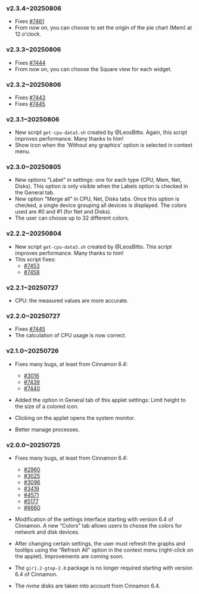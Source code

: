 ### v2.3.4~20250806
  * Fixes [#7461](https://github.com/linuxmint/cinnamon-spices-applets/issues/7461)
  * From now on, you can choose to set the origin of the pie chart (Mem) at 12 o'clock.

### v2.3.3~20250806
  * Fixes [#7444](https://github.com/linuxmint/cinnamon-spices-applets/issues/7444)
  * From now on, you can choose the Square view for each widget.

### v2.3.2~20250806
  * Fixes [#7443](https://github.com/linuxmint/cinnamon-spices-applets/issues/7443)
  * Fixes [#7445](https://github.com/linuxmint/cinnamon-spices-applets/issues/7445)

### v2.3.1~20250806
  * New script `get-cpu-data3.sh` created by @LeosBitto. Again, this script improves performance. Many thanks to him!
  * Show icon when the 'Without any graphics' option is selected in context menu.

### v2.3.0~20250805
  * New options "Label" in settings: one for each type (CPU, Mem, Net, Disks). This option is only visible when the Labels option is checked in the General tab.
  * New option "Merge all" in CPU, Net, Disks tabs. Once this option is checked, a single device grouping all devices is displayed. The colors used are #0 and #1 (for Net and Disks).
  * The user can choose up to 32 different colors.

### v2.2.2~20250804
  * New script `get-cpu-data3.sh` created by @LeosBitto. This script improves performance. Many thanks to him!
  * This script fixes:
    * [#7453](https://github.com/linuxmint/cinnamon-spices-applets/issues/7453)
    * [#7458](https://github.com/linuxmint/cinnamon-spices-applets/issues/7458)

### v2.2.1~20250727
  * CPU: the measured values are more accurate.

### v2.2.0~20250727
  * Fixes [#7445](https://github.com/linuxmint/cinnamon-spices-applets/issues/7445)
  * The calculation of CPU usage is now correct.

### v2.1.0~20250726
  * Fixes many bugs, at least from Cinnamon 6.4:
    * [#3016](https://github.com/linuxmint/cinnamon-spices-applets/issues/3016)
    * [#7439](https://github.com/linuxmint/cinnamon-spices-applets/issues/7439)
    * [#7440](https://github.com/linuxmint/cinnamon-spices-applets/issues/7440)

  * Added the option in General tab of this applet settings: Limit height to the size of a colored icon.

  * Clicking on the applet opens the system monitor.

  * Better manage processes.

### v2.0.0~20250725

  * Fixes many bugs, at least from Cinnamon 6.4: 
    * [#2960](https://github.com/linuxmint/cinnamon-spices-applets/issues/2960)
    * [#3025](https://github.com/linuxmint/cinnamon-spices-applets/issues/3025)
    * [#3096](https://github.com/linuxmint/cinnamon-spices-applets/issues/3096)
    * [#3419](https://github.com/linuxmint/cinnamon-spices-applets/issues/3419)
    * [#4571](https://github.com/linuxmint/cinnamon-spices-applets/issues/4571)
    * [#5177](https://github.com/linuxmint/cinnamon-spices-applets/issues/5177)
    * [#6660](https://github.com/linuxmint/cinnamon-spices-applets/issues/6660)

  * Modification of the settings interface starting with version 6.4 of Cinnamon. A new “Colors” tab allows users to choose the colors for network and disk devices.

  * After changing certain settings, the user must refresh the graphs and tooltips using the “Refresh All” option in the context menu (right-click on the applet). Improvements are coming soon.

  * The `gir1.2-gtop-2.0` package is no longer required starting with version 6.4 of Cinnamon.

  * The *nvme* disks are taken into account from Cinnamon 6.4.
